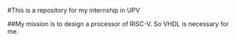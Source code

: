 #This is a repository for my internship in UPV

##My mission is to design a processor of RISC-V. So VHDL is necessary for me.
